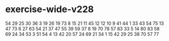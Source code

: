 # exercise-wide-v228
54
29
25
30
36
3
19
26
19
73
8
15
21
11
45
12
12
10
9
41
44
1
33
43
54
75
13
47
73
6
27
63
54
21
37
47
55
39
59
37
8
19
70
78
57
83
33
5
14
80
83
58
69
24
34
53
3
51
54
4
13
42
20
57
24
69
21
34
1
15
42
29
25
38
70
57
77
